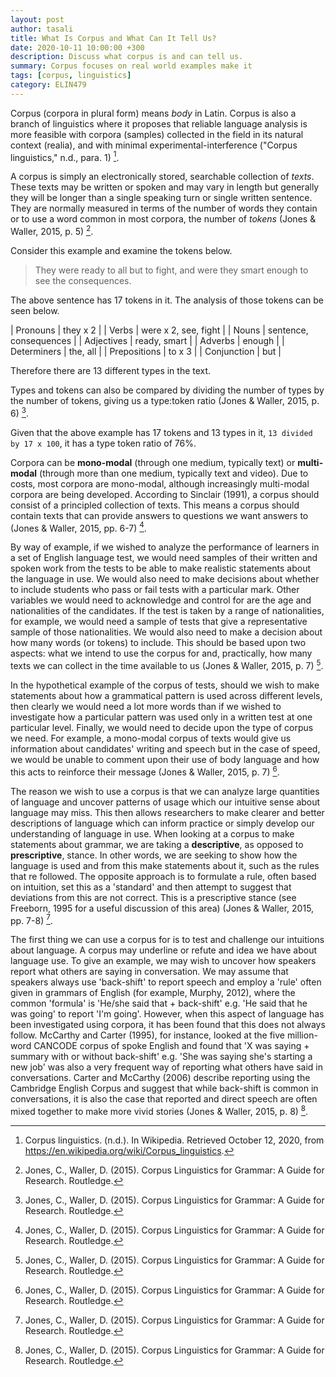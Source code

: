 ```yaml
---
layout: post
author: tasali
title: What Is Corpus and What Can It Tell Us? 
date: 2020-10-11 10:00:00 +300
description: Discuss what corpus is and can tell us.
summary: Corpus focuses on real world examples make it 
tags: [corpus, linguistics]
category: ELIN479
---
```


Corpus (corpora in plural form) means _body_ in Latin. Corpus is also a branch of linguistics where it proposes that reliable language analysis is more feasible with corpora (samples) collected in the field in its natural context (realia), and with minimal experimental-interference ("Corpus linguistics," n.d., para. 1) [^1].

A corpus is simply an electronically stored, searchable collection of *texts*. These texts may be written or spoken and may vary in length but generally they will be longer than a single speaking turn or single written sentence. They are normally measured in terms of the number of words they contain or to use a word common in most corpora, the number of *tokens* (Jones & Waller, 2015, p. 5) [^2].

Consider this example and examine the tokens below.

> They were ready to all but to fight, and were they smart enough to see the consequences.

The above sentence has 17 tokens in it. The analysis of those tokens can be seen below. 

| Pronouns     | they x 2               |
| Verbs        | were x 2, see, fight   |
| Nouns        | sentence, consequences |
| Adjectives   | ready, smart           |
| Adverbs      | enough                 |
| Determiners  | the, all               |
| Prepositions | to x 3                 |
| Conjunction  | but                    |

Therefore there are 13 different types in the text.

Types and tokens can also be compared by dividing the number of types by the number of tokens, giving us a type:token ratio (Jones & Waller, 2015, p. 6) [^2]. 

Given that the above example has 17 tokens and 13 types in it, `13 divided by 17 x 100`, it has a type token ratio of 76%.

Corpora can be **mono-modal** (through one medium, typically text) or **multi-modal** (through more than one medium, typically text and video). Due to costs, most corpora are mono-modal, although increasingly multi-modal corpora are being developed. According to Sinclair (1991), a corpus should consist of a principled collection of texts. This means a corpus should contain texts that can provide answers to questions we want answers to (Jones & Waller, 2015, pp. 6-7) [^2].

By way of example, if we wished to analyze the performance of learners in a set of English language test, we would need samples of their written and spoken work from the tests to be able to make realistic statements about the language in use. We would also need to make decisions about whether to include students who pass or fail tests with a particular mark. Other variables we would need to acknowledge and control for are the age and nationalities of the candidates. If the test is taken by a range of nationalities, for example, we would need a sample of tests that give a representative sample of those nationalities. We would also need to make a decision about how many words (or tokens) to include. This should be based upon two aspects: what we intend to use the corpus for and, practically, how many texts we can collect in the time available to us (Jones & Waller, 2015, p. 7) [^2].

In the hypothetical example of the corpus of tests, should we wish to make statements about how a grammatical pattern is used across different levels, then clearly we would need a lot more words than if we wished to investigate how a particular pattern was used only in a written test at one particular level. Finally, we would need to decide upon the type of corpus we need. For example, a mono-modal corpus of texts would give us information about candidates' writing and speech but in the case of speed, we would be unable to comment upon their use of body language and how this acts to reinforce their message (Jones & Waller, 2015, p. 7) [^2].

The reason we wish to use a corpus is that we can analyze large quantities of language and uncover patterns of usage which our intuitive sense about language may miss. This then allows researchers to make clearer and better descriptions of language which can inform practice or simply develop our understanding of language in use. When looking at a corpus to make statements about grammar, we are taking a **descriptive**, as opposed to **prescriptive**, stance. In other words, we are seeking to show how the language is used and from this make statements about it, such as the rules that re followed. The opposite approach is to formulate a rule, often based on intuition, set this as a 'standard' and then attempt to suggest that deviations from this are not correct. This is a prescriptive stance (see Freeborn, 1995 for a useful discussion of this area) (Jones & Waller, 2015, pp. 7-8) [^2]. 

The first thing we can use a corpus for is to test and challenge our intuitions about language. A corpus may underline or refute and idea we have about language use. To give an example, we may wish to uncover how speakers report what others are saying in conversation. We may assume that speakers always use 'back-shift' to report speech and employ a 'rule' often given in grammars of English (for example, Murphy, 2012), where the common 'formula' is 'He/she said that + back-shift' e.g. 'He said that he was going' to report 'I'm going'. However, when this aspect of language has been investigated using corpora, it has been found that this does not always follow. McCarthy and Carter (1995), for instance, looked at the five million-word CANCODE corpus of spoke English and found that 'X was saying + summary with or without back-shift' e.g. 'She was saying she's starting a new job' was also a very frequent way of reporting what others have said in conversations. Carter and McCarthy (2006) describe reporting using the Cambridge English Corpus and suggest that while back-shift is common in conversations, it is also the case that reported and direct speech are often mixed together to make more vivid stories (Jones & Waller, 2015, p. 8) [^2].

[^1]: Corpus linguistics. (n.d.). In Wikipedia. Retrieved October 12, 2020, from <https://en.wikipedia.org/wiki/Corpus_linguistics>.
[^2]: Jones, C., Waller, D. (2015). Corpus Linguistics for Grammar: A Guide for Research. Routledge.
